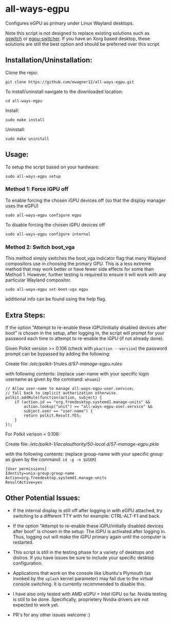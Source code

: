 # all-ways-egpu
Configures eGPU as primary under Linux Wayland desktops.

Note this script is not designed to replace existing solutions such as [gswitch](https://github.com/karli-sjoberg/gswitch) or [egpu-switcher](https://github.com/hertg/egpu-switcher). If you have an Xorg based desktop, these solutions are still the best option and should be preferred over this script.

## Installation/Uninstallation:

Clone the repo:
```
git clone https://github.com/ewagner12/all-ways-egpu.git
```

To install/uninstall navigate to the downloaded location:
```
cd all-ways-egpu
```

Install:
```
sudo make install
```

Uninstall:
```
sudo make uninstall
```

## Usage:

To setup the script based on your hardware:
```
sudo all-ways-egpu setup
```

### Method 1: Force iGPU off
To enable forcing the chosen iGPU devices off (so that the display manager uses the eGPU)
```
sudo all-ways-egpu configure egpu
```

To disable forcing the chosen iGPU devices off
```
sudo all-ways-egpu configure internal
```

### Method 2: Switch boot_vga
This method simply switches the boot_vga indicator flag that many Wayland compositors use in choosing the primary GPU. This is a less extreme method that may work better or have fewer side effects for some than Method 1. However, further testing is required to ensure it will work with any particular Wayland compositor.
```
sudo all-ways-egpu set-boot-vga egpu
```

additional info can be found using the help flag.

## Extra Steps:

If the option "Attempt to re-enable these iGPU/initially disabled devices after boot" is chosen in the setup, after logging in, the script will prompt for your password each time to attempt to re-enable the iGPU (if not already done).

Given Polkit version >= 0.106 (check with `pkaction --version`) the password prompt can be bypassed by adding the following:

Create file: */etc/polkit-1/rules.d/57-manage-egpu.rules*

with following contents: (replace user-name with your specific login username as given by the command: `whoami`)
```
// Allow user-name to manage all-ways-egpu-user.service;
// fall back to implicit authorization otherwise.
polkit.addRule(function(action, subject) {
    if (action.id == "org.freedesktop.systemd1.manage-units" &&
        action.lookup("unit") == "all-ways-egpu-user.service" &&
        subject.user == "user-name") {
        return polkit.Result.YES;
    }
});
```

For Polkit verison < 0.106:

Create file: */etc/polkit-1/localauthority/50-local.d/57-manage-egpu.pkla*

with the following contents: (replace group-name with your specific group as given by the command: `id -g -n $USER`)
```
[User permissions]
Identity=unix-group:group-name
Action=org.freedesktop.systemd1.manage-units
ResultActive=yes
```


## Other Potential Issues:

- If the internal display is still off after logging in with eGPU attached, try switching to a different TTY with for example: CTRL-ALT-F1 and back.

- If the option "Attempt to re-enable these iGPU/initially disabled devices after boot" is chosen in the setup. The iGPU is activated after logging in. Thus, logging out will make the iGPU primary again until the computer is restarted.

- This script is still in the testing phase for a variety of desktops and distros. If you have issues be sure to include your specific desktop configuration.

- Applications that work on the console like Ubuntu's Plymouth (as invoked by the `splash` kernel parameter) may fail due to the virtual console switching. It is currently recommended to disable this.

- I have also only tested with AMD eGPU + Intel iGPU so far. Nvidia testing is still to be done. Specifically, proprietery Nvidia drivers are not expected to work yet.

- PR's for any other issues welcome :)
